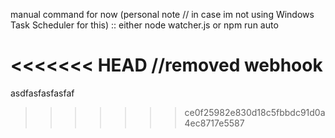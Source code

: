 manual command for now (personal note // in case im not using Windows Task Scheduler for this) :: either node watcher.js or npm run auto

<<<<<<< HEAD
//removed webhook
=======
asdfasfasfasfaf
>>>>>>> ce0f25982e830d18c5fbbdc91d0a4ec8717e5587
